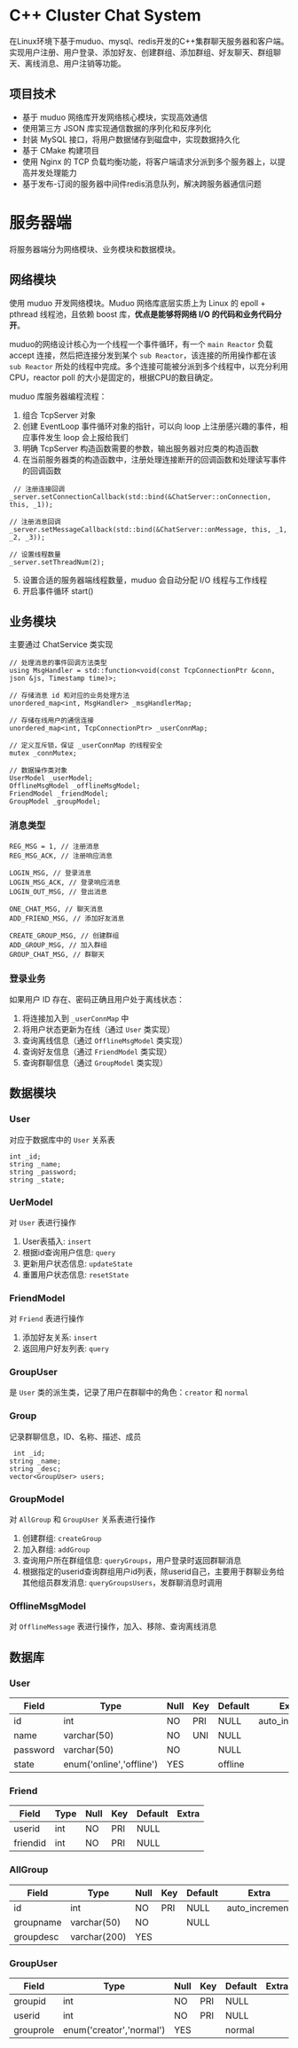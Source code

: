 # C++ Cluster Chat System

在Linux环境下基于muduo、mysql、redis开发的C++集群聊天服务器和客户端。实现用户注册、用户登录、添加好友、创建群组、添加群组、好友聊天、群组聊天、离线消息、用户注销等功能。

## 项目技术

- 基于 muduo 网络库开发网络核心模块，实现高效通信
- 使用第三方 JSON 库实现通信数据的序列化和反序列化
- 封装 MySQL 接口，将用户数据储存到磁盘中，实现数据持久化
- 基于 CMake 构建项目
- 使用 Nginx 的 TCP 负载均衡功能，将客户端请求分派到多个服务器上，以提高并发处理能力
- 基于发布-订阅的服务器中间件redis消息队列，解决跨服务器通信问题

# 服务器端

将服务器端分为网络模块、业务模块和数据模块。

## 网络模块

使用 muduo 开发网络模块。Muduo 网络库底层实质上为 Linux 的 epoll + pthread 线程池，且依赖 boost 库，**优点是能够将网络 I/O 的代码和业务代码分开**。

muduo的网络设计核心为一个线程一个事件循环，有一个 `main Reactor` 负载 accept 连接，然后把连接分发到某个 `sub Reactor`，该连接的所用操作都在该 `sub Reactor` 所处的线程中完成。多个连接可能被分派到多个线程中，以充分利用 CPU，reactor poll 的大小是固定的，根据CPU的数目确定。

muduo 库服务器编程流程：
1. 组合 TcpServer 对象
2. 创建 EventLoop 事件循环对象的指针，可以向 loop 上注册感兴趣的事件，相应事件发生 loop 会上报给我们
3. 明确 TcpServer 构造函数需要的参数，输出服务器对应类的构造函数
4. 在当前服务器类的构造函数中，注册处理连接断开的回调函数和处理读写事件的回调函数
```
 // 注册连接回调
_server.setConnectionCallback(std::bind(&ChatServer::onConnection, this, _1));

// 注册消息回调
_server.setMessageCallback(std::bind(&ChatServer::onMessage, this, _1, _2, _3));

// 设置线程数量
_server.setThreadNum(2);
```
5. 设置合适的服务器端线程数量，muduo 会自动分配 I/O 线程与工作线程
6. 开启事件循环 start()

## 业务模块

主要通过 ChatService 类实现

```
// 处理消息的事件回调方法类型
using MsgHandler = std::function<void(const TcpConnectionPtr &conn, json &js, Timestamp time)>;

// 存储消息 id 和对应的业务处理方法
unordered_map<int, MsgHandler> _msgHandlerMap;

// 存储在线用户的通信连接
unordered_map<int, TcpConnectionPtr> _userConnMap;

// 定义互斥锁，保证 _userConnMap 的线程安全
mutex _connMutex;

// 数据操作类对象
UserModel _userModel;
OfflineMsgModel _offlineMsgModel;
FriendModel _friendModel;
GroupModel _groupModel;
```

### 消息类型

```
REG_MSG = 1, // 注册消息
REG_MSG_ACK, // 注册响应消息

LOGIN_MSG, // 登录消息
LOGIN_MSG_ACK, // 登录响应消息
LOGIN_OUT_MSG, // 登出消息

ONE_CHAT_MSG, // 聊天消息
ADD_FRIEND_MSG, // 添加好友消息

CREATE_GROUP_MSG, // 创建群组
ADD_GROUP_MSG, // 加入群组
GROUP_CHAT_MSG, // 群聊天
```

### 登录业务

如果用户 ID 存在、密码正确且用户处于离线状态：

1. 将连接加入到 `_userConnMap` 中
2. 将用户状态更新为在线（通过 `User` 类实现）
3. 查询离线信息（通过 `OfflineMsgModel` 类实现）
4. 查询好友信息（通过 `FriendModel` 类实现）
5. 查询群聊信息（通过 `GroupModel` 类实现）

## 数据模块

### User

对应于数据库中的 `User` 关系表

```
int _id;
string _name;
string _password;
string _state;
```

### UerModel

对 `User` 表进行操作

1. User表插入: `insert`
2. 根据id查询用户信息: `query`
3. 更新用户状态信息: `updateState`
4. 重置用户状态信息: `resetState`

### FriendModel

对 `Friend` 表进行操作

1. 添加好友关系: `insert`
2. 返回用户好友列表: `query`

### GroupUser

是 `User` 类的派生类，记录了用户在群聊中的角色：`creator` 和 `normal`

### Group

记录群聊信息，ID、名称、描述、成员

```
 int _id;
string _name;
string _desc;
vector<GroupUser> users;
```

### GroupModel

对 `AllGroup` 和 `GroupUser` 关系表进行操作

1. 创建群组: `createGroup`
2. 加入群组: `addGroup`
3. 查询用户所在群组信息: `queryGroups`，用户登录时返回群聊消息
4. 根据指定的userid查询群组用户id列表，除userid自己，主要用于群聊业务给其他组员群发消息: `queryGroupsUsers`，发群聊消息时调用

### OfflineMsgModel

对 `OfflineMessage` 表进行操作，加入、移除、查询离线消息

## 数据库

### User

| Field    | Type                     | Null | Key | Default | Extra          |
|----------|--------------------------|------|-----|---------|----------------|
| id       | int                      | NO   | PRI | NULL    | auto_increment |
| name     | varchar(50)              | NO   | UNI | NULL    |                |
| password | varchar(50)              | NO   |     | NULL    |                |
| state    | enum('online','offline') | YES  |     | offline |                |

### Friend

| Field    | Type | Null | Key | Default | Extra |
|----------|------|------|-----|---------|-------|
| userid   | int  | NO   | PRI | NULL    |       |
| friendid | int  | NO   | PRI | NULL    |       |

### AllGroup

| Field     | Type         | Null | Key | Default | Extra          |
|-----------|--------------|------|-----|---------|----------------|
| id        | int          | NO   | PRI | NULL    | auto_increment |
| groupname | varchar(50)  | NO   |     | NULL    |                |
| groupdesc | varchar(200) | YES  |     |         |                |

### GroupUser

| Field     | Type                     | Null | Key | Default | Extra |
|-----------|--------------------------|------|-----|---------|-------|
| groupid   | int                      | NO   | PRI | NULL    |       |
| userid    | int                      | NO   | PRI | NULL    |       |
| grouprole | enum('creator','normal') | YES  |     | normal  |       |